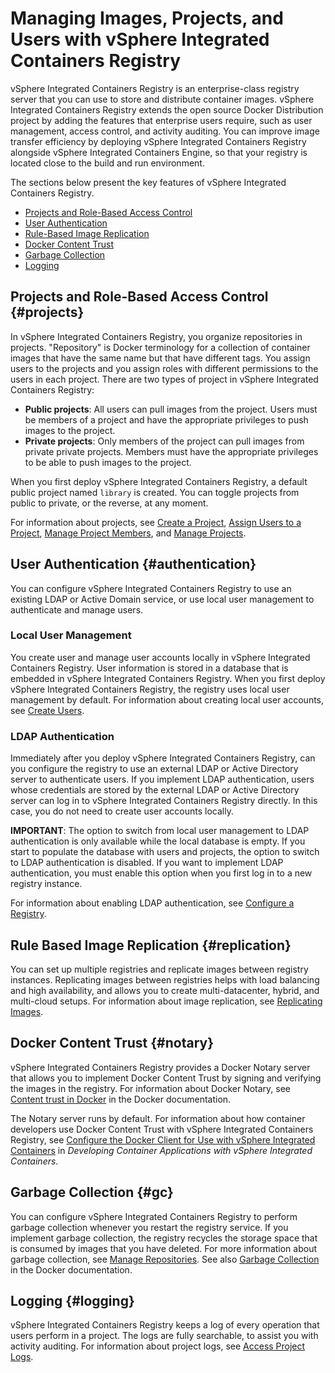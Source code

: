 # Managing Images, Projects, and Users with vSphere Integrated Containers Registry #

vSphere Integrated Containers Registry is an enterprise-class registry server that you can use to store and distribute container images. vSphere Integrated Containers Registry extends the open source Docker Distribution project by adding the features that enterprise users require, such as user management, access control, and activity auditing. You can improve image transfer efficiency by deploying vSphere Integrated Containers Registry alongside vSphere Integrated Containers Engine, so that your registry is located close to the build and run environment. 

The sections below present the key features of vSphere Integrated Containers Registry.

- [Projects and Role-Based Access Control](#projects)
- [User Authentication](#authentication)
- [Rule-Based Image Replication](#replication)
- [Docker Content Trust](#notary)
- [Garbage Collection](#gc)
- [Logging](#logging)

## Projects and Role-Based Access Control {#projects}

In vSphere Integrated Containers Registry, you organize repositories in projects. "Repository" is Docker terminology for a collection of container images that have the same name but that have different tags. You assign users to the projects and you assign roles with different permissions to the users in each project. There are two types of project in vSphere Integrated Containers Registry:  

  - **Public projects**: All users can pull images from the project. Users must be members of a project and have the appropriate privileges to push images to the project.
  - **Private projects**: Only members of the project can pull images from private private projects. Members must have the appropriate privileges to be able to push images to the project.

When you first deploy vSphere Integrated Containers Registry, a default public project named `library` is created. You can toggle projects from public to private, or the reverse, at any moment.

For information about projects, see [Create a Project](creating_projects_registry.md), [Assign Users to a Project](add_users_registry.md), [Manage Project Members](manage_project_members.md), and [Manage Projects](manage_projects.md).

## User Authentication {#authentication}

You can configure vSphere Integrated Containers Registry to use an existing LDAP or Active Domain service, or use local user management to authenticate and manage users.

### Local User Management ###
	
You create user and manage user accounts locally in vSphere Integrated Containers Registry. User information is stored in a database that is embedded in vSphere Integrated Containers Registry. When you first deploy vSphere Integrated Containers Registry, the registry uses local user management by default. For information about creating local user accounts, see [Create Users](creating_users_registry.md).

### LDAP Authentication ###  

Immediately after you deploy vSphere Integrated Containers Registry, can you configure the registry to use an external LDAP or Active Directory server  to authenticate users. If you implement LDAP authentication, users whose credentials are stored by the external LDAP or Active Directory server can log in to vSphere Integrated Containers Registry directly. In this case, you do not need to create user accounts locally.

**IMPORTANT**: The option to switch from local user management to LDAP authentication is only available while the local database is empty. If you start to populate the database with users and projects, the option to switch to LDAP authentication is disabled. If you want to implement LDAP authentication, you must enable this option when you first log in to a new registry instance. 

For information about enabling LDAP authentication, see [Configure a Registry](configure_registry.md).

## Rule Based Image Replication {#replication}

You can set up multiple registries and replicate images between registry instances. Replicating images between registries helps with load balancing and high availability, and allows you to create multi-datacenter, hybrid, and multi-cloud setups. For information about image replication, see [Replicating Images](replicating_images.md).


## Docker Content Trust {#notary}

vSphere Integrated Containers Registry provides a Docker Notary server that allows you to implement Docker Content Trust by signing and verifying the images in the registry. For information about Docker Notary, see [Content trust in Docker](https://docs.docker.com/engine/security/trust/content_trust/) in the Docker documentation. 

The Notary server runs by default. For information about how container developers use Docker Content Trust with vSphere Integrated Containers Registry, see [Configure the Docker Client for Use with vSphere Integrated Containers](../vic_app_dev/configure_docker_client.md) in *Developing Container Applications with vSphere Integrated Containers*.

## Garbage Collection {#gc}

You can configure vSphere Integrated Containers Registry to perform garbage collection whenever you restart the registry service. If you implement garbage collection, the registry recycles the storage space that is consumed by images that you have deleted. For more information about garbage collection, see [Manage Repositories](../vic_dev_ops/manage_repository_registry.md). See also [Garbage Collection](https://docs.docker.com/registry/garbage-collection/) in the Docker documentation.

## Logging {#logging}

vSphere Integrated Containers Registry keeps a log of every operation that users perform in a project. The logs are fully searchable, to assist you with activity auditing. For information about project logs, see [Access Project Logs](access_project_logs.md).
